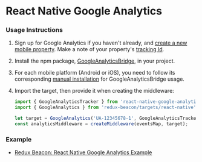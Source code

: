 # React Native Google Analytics

### Usage Instructions

1. Sign up for Google Analytics if you haven't already, and
   [create a new mobile property](https://support.google.com/analytics/answer/2587086#GA). Make
   a note of your property's
   [tracking Id](https://support.google.com/analytics/answer/1008080).

2. Install the npm package,
   [GoogleAnalyticsBridge](https://www.npmjs.com/package/react-native-google-analytics-bridge),
   in your project.

3. For each mobile platform (Android or iOS), you need to follow
   its corresponding [manual installation](https://github.com/idehub/react-native-google-analytics-bridge/wiki/Manual-installation)
   for GoogleAnalyticsBridge usage.

4. Import the target, then provide it when creating the middleware:

   ```js
   import { GoogleAnalyticsTracker } from 'react-native-google-analytics-bridge';
   import { GoogleAnalytics } from 'redux-beacon/targets/react-native';

   let target = GoogleAnalytics('UA-12345678-1', GoogleAnalyticsTracker);
   const analyticsMiddleware = createMiddleware(eventsMap, target);
   ```



### Example
  * [Redux Beacon: React Native Google Analytics Example](https://github.com/johannalee/react-native-redux-example)
